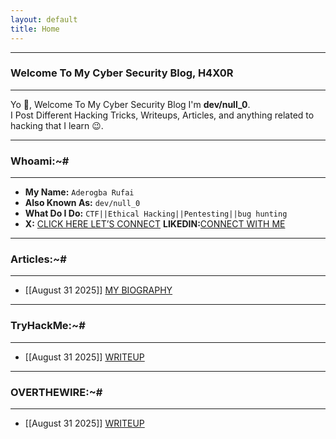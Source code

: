 ```yaml
---
layout: default
title: Home 
---
```


* * *
### Welcome To My Cyber Security Blog, H4X0R  
* * *

Yo 👋, Welcome To My Cyber Security Blog I'm **dev/null_0**.  
I Post Different Hacking Tricks, Writeups, Articles, and anything related to hacking that I learn 😉. 

* * *
### Whoami:~#
* * *

- **My Name:**    `Aderogba Rufai`
- **Also Known As:** `dev/null_0`
- **What Do I Do:**  `CTF||Ethical Hacking||Pentesting||bug hunting`
- **X:** [CLICK HERE LET’S CONNECT](https://x.com/Ru50566Rufai?t=XNUgBNbyiW_uEPnyVSW7Qg&s=09)
**LIKEDIN:**[CONNECT WITH ME](https://www.linkedin.com/in/aderogba-rufai-732435335?utm_source=share&utm_campaign=share_via&utm_content=profile&utm_medium=android_app)

* * *
### **Articles:~#**
* * *

- [[August 31 2025]] [MY BIOGRAPHY](#)

* * *
### **TryHackMe:~#**
* * *

- [[August 31 2025]] [WRITEUP](#)

* * *
### **OVERTHEWIRE:~#**
* * *

- [[August 31 2025]] [WRITEUP](#) 
